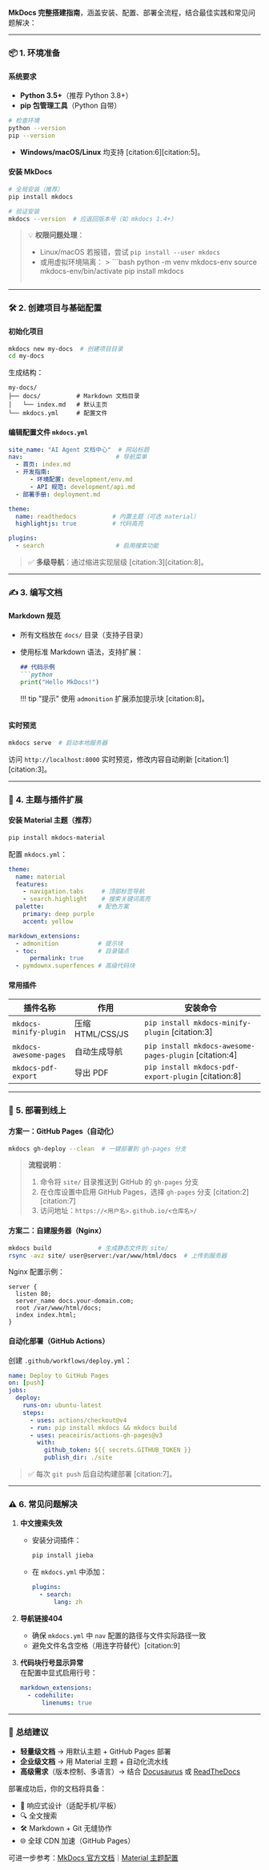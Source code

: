**MkDocs 完整搭建指南**，涵盖安装、配置、部署全流程，结合最佳实践和常见问题解决：

---

### 📦 **1. 环境准备**
#### **系统要求**
- **Python 3.5+**（推荐 Python 3.8+）
- **pip 包管理工具**（Python 自带）
```bash
# 检查环境
python --version
pip --version
```
- **Windows/macOS/Linux** 均支持 [citation:6][citation:5]。

#### **安装 MkDocs**
```bash
# 全局安装（推荐）
pip install mkdocs

# 验证安装
mkdocs --version  # 应返回版本号（如 mkdocs 1.4+）
```
> 💡 **权限问题处理**：
> - Linux/macOS 若报错，尝试 `pip install --user mkdocs`
> - 或用虚拟环境隔离：
    >   ```bash
>   python -m venv mkdocs-env
>   source mkdocs-env/bin/activate
>   pip install mkdocs
>   ```

---

### 🛠️ **2. 创建项目与基础配置**
#### **初始化项目**
```bash
mkdocs new my-docs  # 创建项目目录
cd my-docs
```
生成结构：
```
my-docs/
├── docs/          # Markdown 文档目录
│   └── index.md   # 默认主页
└── mkdocs.yml     # 配置文件
```

#### **编辑配置文件 `mkdocs.yml`**
```yaml
site_name: "AI Agent 文档中心"  # 网站标题
nav:                          # 导航菜单
  - 首页: index.md
  - 开发指南:
      - 环境配置: development/env.md
      - API 规范: development/api.md
  - 部署手册: deployment.md

theme: 
  name: readthedocs          # 内置主题（可选 material）
  highlightjs: true          # 代码高亮

plugins:
  - search                    # 启用搜索功能
```
> ✅ **多级导航**：通过缩进实现层级 [citation:3][citation:8]。

---

### ✍️ **3. 编写文档**
#### **Markdown 规范**
- 所有文档放在 `docs/` 目录（支持子目录）
- 使用标准 Markdown 语法，支持扩展：
  ```markdown
  ## 代码示例
  ```python
  print("Hello MkDocs!")
  ```

  !!! tip "提示"
  使用 `admonition` 扩展添加提示块 [citation:8]。
  ```

#### **实时预览**
```bash
mkdocs serve  # 启动本地服务器
```
访问 `http://localhost:8000` 实时预览，修改内容自动刷新 [citation:1][citation:3]。

---

### 🎨 **4. 主题与插件扩展**
#### **安装 Material 主题（推荐）**
```bash
pip install mkdocs-material
```
配置 `mkdocs.yml`：
```yaml
theme:
  name: material
  features:
    - navigation.tabs     # 顶部标签导航
    - search.highlight    # 搜索关键词高亮
  palette:               # 配色方案
    primary: deep purple
    accent: yellow

markdown_extensions:
  - admonition           # 提示块
  - toc:                 # 目录锚点
      permalink: true
  - pymdownx.superfences # 高级代码块
```

#### **常用插件**
| 插件名称                | 作用                  | 安装命令                     |
|-------------------------|-----------------------|------------------------------|
| `mkdocs-minify-plugin`  | 压缩 HTML/CSS/JS     | `pip install mkdocs-minify-plugin` [citation:3] |
| `mkdocs-awesome-pages`  | 自动生成导航         | `pip install mkdocs-awesome-pages-plugin` [citation:4] |
| `mkdocs-pdf-export`     | 导出 PDF             | `pip install mkdocs-pdf-export-plugin` [citation:8] |

---

### 🚀 **5. 部署到线上**
#### **方案一：GitHub Pages（自动化）**
```bash
mkdocs gh-deploy --clean  # 一键部署到 gh-pages 分支
```
> **流程说明**：
> 1. 命令将 `site/` 目录推送到 GitHub 的 `gh-pages` 分支
> 2. 在仓库设置中启用 GitHub Pages，选择 `gh-pages` 分支 [citation:2][citation:7]
> 3. 访问地址：`https://<用户名>.github.io/<仓库名>/`

#### **方案二：自建服务器（Nginx）**
```bash
mkdocs build             # 生成静态文件到 site/
rsync -avz site/ user@server:/var/www/html/docs  # 上传到服务器
```
Nginx 配置示例：
```nginx
server {
  listen 80;
  server_name docs.your-domain.com;
  root /var/www/html/docs;
  index index.html;
}
```

#### **自动化部署（GitHub Actions）**
创建 `.github/workflows/deploy.yml`：
```yaml
name: Deploy to GitHub Pages
on: [push]
jobs:
  deploy:
    runs-on: ubuntu-latest
    steps:
      - uses: actions/checkout@v4
      - run: pip install mkdocs && mkdocs build
      - uses: peaceiris/actions-gh-pages@v3
        with:
          github_token: ${{ secrets.GITHUB_TOKEN }}
          publish_dir: ./site
```
> ✅ 每次 `git push` 后自动构建部署 [citation:7]。

---

### ⚠️ **6. 常见问题解决**
1. **中文搜索失效**
    - 安装分词插件：
      ```bash
      pip install jieba
      ```
    - 在 `mkdocs.yml` 中添加：
      ```yaml
      plugins:
        - search:
            lang: zh
      ```

2. **导航链接404**
    - 确保 `mkdocs.yml` 中 `nav` 配置的路径与文件实际路径一致
    - 避免文件名含空格（用连字符替代）[citation:9]

3. **代码块行号显示异常**  
   在配置中显式启用行号：
   ```yaml
   markdown_extensions:
     - codehilite:
         linenums: true
   ```

---

### 💎 **总结建议**
- **轻量级文档** → 用默认主题 + GitHub Pages 部署
- **企业级文档** → 用 Material 主题 + 自动化流水线
- **高级需求**（版本控制、多语言）→ 结合 [Docusaurus](https://docusaurus.io/) 或 [ReadTheDocs](https://readthedocs.org/)

部署成功后，你的文档将具备：
- 📱 响应式设计（适配手机/平板）
- 🔍 全文搜索
- 🛠️ Markdown + Git 无缝协作
- 🌐 全球 CDN 加速（GitHub Pages）

可进一步参考：[MkDocs 官方文档](https://www.mkdocs.org/)｜[Material 主题配置](https://squidfunk.github.io/mkdocs-material/)